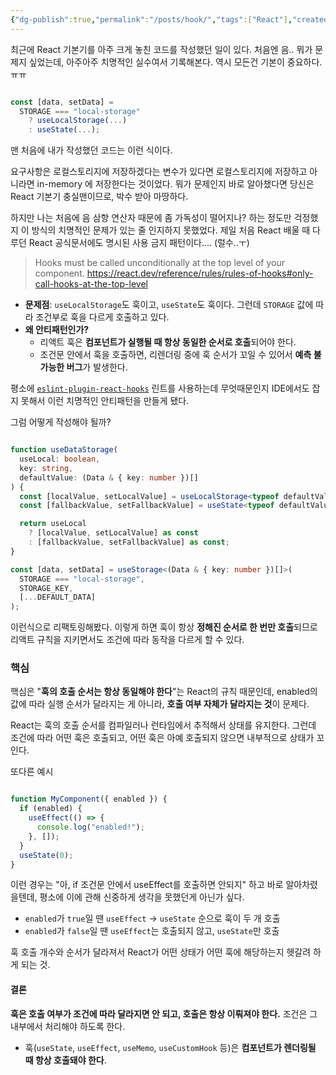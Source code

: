 ```yaml
---
{"dg-publish":true,"permalink":"/posts/hook/","tags":["React"],"created":"2025-05-04","updated":"2025-05-04T22:30:00"}
---
```


최근에 React 기본기를 아주 크게 놓친 코드를 작성했던 일이 있다. 처음엔 음.. 뭐가 문제지 싶었는데, 아주아주 치명적인 실수여서 기록해본다. 역시 모든건 기본이 중요하다. ㅠㅠ

```ts

const [data, setData] =
  STORAGE === "local-storage"
    ? useLocalStorage(...)
    : useState(...);

```

맨 처음에 내가 작성했던 코드는 이런 식이다. 

요구사항은 로컬스토리지에 저장하겠다는 변수가 있다면 로컬스토리지에 저장하고 아니라면 in-memory 에 저장한다는 것이었다. 뭐가 문제인지 바로 알아챘다면 당신은 React 기본기 충실맨이므로, 박수 받아 마땅하다.

하지만 나는 처음에 음 삼항 연산자 때문에 좀 가독성이 떨어지나? 하는 정도만 걱정했지 이 방식의 치명적인 문제가 있는 줄 인지하지 못했었다. 제일 처음 React 배울 때 다루던 React 공식문서에도 명시된 사용 금지 패턴이다.... (럴수..ㅜ)


> Hooks must be called unconditionally at the top level of your component.
https://react.dev/reference/rules/rules-of-hooks#only-call-hooks-at-the-top-level

- **문제점**: `useLocalStorage`도 훅이고, `useState`도 훅이다. 그런데 `STORAGE` 값에 따라 조건부로 훅을 다르게 호출하고 있다.
- **왜 안티패턴인가?**
    - 리액트 훅은 **컴포넌트가 실행될 때 항상 동일한 순서로 호출**되어야 한다.
    - 조건문 안에서 훅을 호출하면, 리렌더링 중에 훅 순서가 꼬일 수 있어서 **예측 불가능한 버그**가 발생한다.

평소에 [`eslint-plugin-react-hooks`](https://www.npmjs.com/package/eslint-plugin-react-hooks) 린트를 사용하는데 무엇때문인지 IDE에서도 잡지 못해서 이런 치명적인 안티패턴을 만들게 됐다. 

그럼 어떻게 작성해야 될까?

```ts

function useDataStorage(
  useLocal: boolean,
  key: string,
  defaultValue: (Data & { key: number })[]
) {
  const [localValue, setLocalValue] = useLocalStorage<typeof defaultValue>(key, defaultValue);
  const [fallbackValue, setFallbackValue] = useState<typeof defaultValue>(defaultValue);

  return useLocal
    ? [localValue, setLocalValue] as const
    : [fallbackValue, setFallbackValue] as const;
}

const [data, setData] = useStorage<(Data & { key: number })[]>(
  STORAGE === "local-storage",
  STORAGE_KEY,
  [...DEFAULT_DATA]
);


```

이런식으로 리팩토링해봤다. 이렇게 하면 훅이 항상 **정해진 순서로 한 번만 호출**되므로 리액트 규칙을 지키면서도 조건에 따라 동작을 다르게 할 수 있다.

### 핵심

핵심은 "**훅의 호출 순서는 항상 동일해야 한다**"는 React의 규칙 때문인데, enabled의 값에 따라 실행 순서가 달라지는 게 아니라, **호출 여부 자체가 달라지는 것**이 문제다.

React는 훅의 호출 순서를 컴파일러나 런타임에서 추적해서 상태를 유지한다.  그런데 조건에 따라 어떤 훅은 호출되고, 어떤 훅은 아예 호출되지 않으면 내부적으로 상태가 꼬인다.

또다른 예시

```ts

function MyComponent({ enabled }) {
  if (enabled) {
    useEffect(() => {
      console.log("enabled!");
    }, []);
  }
  useState(0);
}

```

이런 경우는 "아, if 조건문 안에서 useEffect를 호출하면 안되지" 하고 바로 알아차렸을텐데, 평소에 이에 관해 신중하게 생각을 못했던게 아닌가 싶다.

- `enabled`가 `true`일 땐 `useEffect` → `useState` 순으로 훅이 두 개 호출
- `enabled`가 `false`일 땐 `useEffect`는 호출되지 않고, `useState`만 호출

훅 호출 개수와 순서가 달라져서 React가 어떤 상태가 어떤 훅에 해당하는지 헷갈려 하게 되는 것.

#### 결론

**훅은 호출 여부가 조건에 따라 달라지면 안 되고, 호출은 항상 이뤄져야 한다.** 조건은 그 내부에서 처리해야 하도록 한다.
- 훅(`useState`, `useEffect`, `useMemo`, `useCustomHook` 등)은 **컴포넌트가 렌더링될 때 항상 호출돼야 한다**.

